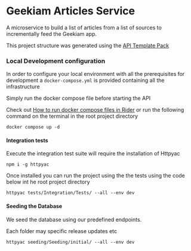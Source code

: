 # Geekiam Articles Service

A microservice to build a list of articles from a list of sources to incrementally feed the Geekiam app.

This project structure  was generated using the [API Template Pack](https://www.apitemplatepack.com/ "API Template Pack")

### Local Development configuration

In order to configure your local environment with all the prerequisites for development a `docker-compose.yml` is provided containing all the infrastructure

Simply run the docker compose file before starting the API

Check out [How to run docker compose files in Rider](https://garywoodfine.com/how-to-run-docker-compose-files-in-rider/)
or run the following command on the terminal in the root project directory 

```shell
docker compose up -d 
```

#### Integration tests

Execute the integration test suite will require the installation of Httpyac
```shell
npm i -g httpyac
```

Once installed you can run the project using the the tests using the code below int he root project directory

```shell
httpyac tests/Integration/Tests/ --all --env dev
```
#### Seeding the Database
We seed the database using our predefined endpoints.

Each folder may specific release updates etc

```shell
httpyac seeding/Seeding/initial/ --all --env dev
```

